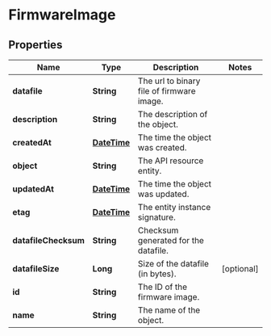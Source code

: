 
# FirmwareImage

## Properties
Name | Type | Description | Notes
------------ | ------------- | ------------- | -------------
**datafile** | **String** | The url to binary file of firmware image. | 
**description** | **String** | The description of the object. | 
**createdAt** | [**DateTime**](DateTime.md) | The time the object was created. | 
**object** | **String** | The API resource entity. | 
**updatedAt** | [**DateTime**](DateTime.md) | The time the object was updated. | 
**etag** | [**DateTime**](DateTime.md) | The entity instance signature. | 
**datafileChecksum** | **String** | Checksum generated for the datafile. | 
**datafileSize** | **Long** | Size of the datafile (in bytes). |  [optional]
**id** | **String** | The ID of the firmware image. | 
**name** | **String** | The name of the object. | 



